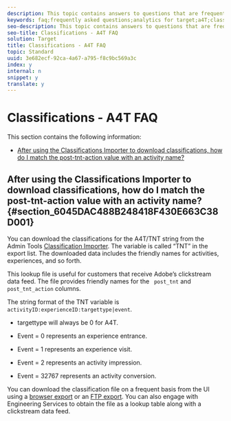 ```yaml
---
description: This topic contains answers to questions that are frequently asked about classifications and using Analytics as the reporting source for Target (A4T).
keywords: faq;frequently asked questions;analytics for target;a4T;classifications;classification;classifications importer;post-tnt-action
seo-description: This topic contains answers to questions that are frequently asked about classifications and using Analytics as the reporting source for Target (A4T).
seo-title: Classifications - A4T FAQ
solution: Target
title: Classifications - A4T FAQ
topic: Standard
uuid: 3e682ecf-92ca-4a67-a795-f8c9bc569a3c
index: y
internal: n
snippet: y
translate: y
---
```


# Classifications - A4T FAQ

This section contains the following information: 


* [ After using the Classifications Importer to download classifications, how do I match the post-tnt-action value with an activity name?](../../../c_integrating_target_with_mac/a4t/r_a4t-faq/c_a4t-faq-classifications.md#section_6045DAC488B248418F430E663C38D001)


## After using the Classifications Importer to download classifications, how do I match the post-tnt-action value with an activity name? {#section_6045DAC488B248418F430E663C38D001}

You can download the classifications for the A4T/TNT string from the Admin Tools [ Classification Importer](https://marketing.adobe.com/resources/help/en_US/reference/c_working_with_saint.html). The variable is called “TNT” in the export list. The downloaded data includes the friendly names for activities, experiences, and so forth. 

This lookup file is useful for customers that receive Adobe’s clickstream data feed. The file provides friendly names for the ` post_tnt` and ` post_tnt_action` columns. 

The string format of the TNT variable is ` activityID:experienceID:targettype|event`. 


* targettype will always be 0 for A4T. 

* Event = 0 represents an experience entrance. 

* Event = 1 represents an experience visit. 

* Event = 2 represents an activity impression. 

* Event = 32767 represents an activity conversion. 



You can download the classification file on a frequent basis from the UI using a [ browser export](https://marketing.adobe.com/resources/help/en_US/reference/browser_export.html) or an [ FTP export](https://marketing.adobe.com/resources/help/en_US/reference/ftp_export.html). You can also engage with Engineering Services to obtain the file as a lookup table along with a clickstream data feed. 
